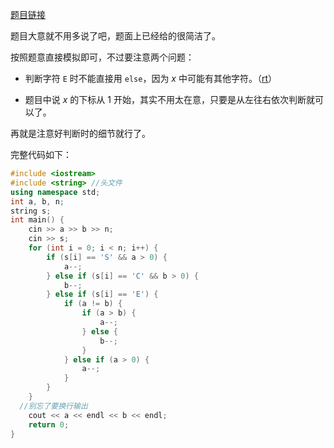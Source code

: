 [题目链接](https://www.luogu.com.cn/problem/AT_bitflyer2018_qual_b)

题目大意就不用多说了吧，题面上已经给的很简洁了。

按照题意直接模拟即可，不过要注意两个问题：

- 判断字符 ``E`` 时不能直接用 ``else``，因为 $x$ 中可能有其他字符。（[rt](https://www.luogu.com.cn/record/118261316)）

- 题目中说 $x$ 的下标从 $1$ 开始，其实不用太在意，只要是从左往右依次判断就可以了。

再就是注意好判断时的细节就行了。

完整代码如下：

```cpp
#include <iostream>
#include <string> //头文件
using namespace std;
int a, b, n;
string s;
int main() {
	cin >> a >> b >> n;
	cin >> s;
	for (int i = 0; i < n; i++) {
		if (s[i] == 'S' && a > 0) {
			a--;
		} else if (s[i] == 'C' && b > 0) {
			b--;
		} else if (s[i] == 'E') {
			if (a != b) {
				if (a > b) {
					a--;
				} else {
					b--;
				}
			} else if (a > 0) {
				a--;
			}
		}
	}
  //别忘了要换行输出
	cout << a << endl << b << endl;
	return 0;
}
```
